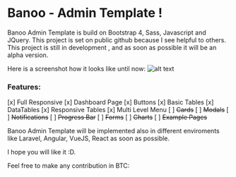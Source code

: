 # Banoo - Admin Template !

Banoo Admin Template is build on Bootstrap 4, Sass, Javascript and JQuery.
This project is set on public github because I see helpful to others.
This project is still in development , and as soon as possible it will be an alpha version.

Here is a screenshot how it looks like until now:
![alt text](/img/src.png "Screenshot 1")

### Features:
[x] Full Responsive
[x] Dashboard Page
[x] Buttons
[x] Basic Tables
[x] DataTables
[x] Responsive Tables
[x] Multi Level Menu
[ ] ~~Cards~~
[ ] ~~Modals~~
[ ] ~~Notifications~~
[ ] ~~Progress Bar~~
[ ] ~~Forms~~
[ ] ~~Charts~~
[ ] ~~Example Pages~~


Banoo Admin Template will be implemented also in different enviroments like Laravel, Angular, VueJS, React as soon as possible.

I hope you will like it :D.

Feel free to make any contribution in BTC:
